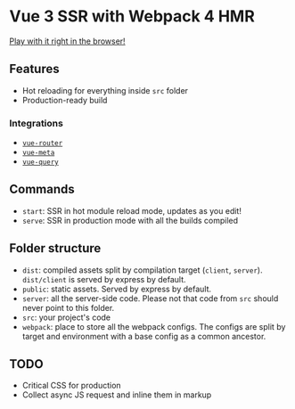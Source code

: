 # Vue 3 SSR with Webpack 4 HMR

[Play with it right in the browser!](https://stackblitz.com/github/nusgnaf/vue3-ssr-webpack4-hmr)

## Features

- Hot reloading for everything inside `src` folder
- Production-ready build

### Integrations

- [`vue-router`](https://next.router.vuejs.org/)
- [`vue-meta`](https://github.com/nuxt/vue-meta/tree/next)
- [`vue-query`](https://vue-query.vercel.app/)

## Commands

- `start`: SSR in hot module reload mode, updates as you edit!
- `serve`: SSR in production mode with all the builds compiled

## Folder structure

- `dist`: compiled assets split by compilation target (`client`, `server`). `dist/client` is served by express by default.
- `public`: static assets. Served by express by default.
- `server`: all the server-side code. Please not that code from `src` should never point to this folder.
- `src`: your project's code
- `webpack`: place to store all the webpack configs. The configs are split by target and environment with a base config as a common ancestor.

## TODO

- Critical CSS for production
- Collect async JS request and inline them in markup
